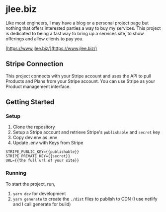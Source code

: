 # jlee.biz
Like most engineers, I may have a blog or a personal project page but nothing that offers interested parties a way to buy my services. This project is dedicated to being a fast way to bring up a services site, to show offerings and allow clients to pay you.

[https://www.jlee.biz/](https://www.jlee.biz/)

## Stripe Connection
This project connects with your Stripe account and uses the API to pull Products and Plans from your Stripe account. You can use Stripe as your Product management interface.

## Getting Started

### Setup

1. Clone the repository
2. Setup a Stripe account and retrieve Stripe's `publishable` and `secret` key
3. Copy dev.env as .env
4. Update .env with Keys from Stripe

```
STRIPE_PUBLIC_KEY={{publishable}}
STRIPE_PRIVATE_KEY={{secret}}
URL={{the full url of your site}}
```

### Running
To start the project, run,

1. `yarn dev` for development
2. `yarn generate` to create the `./dist` files to publish to CDN (I use netlify and I call generate for build)
